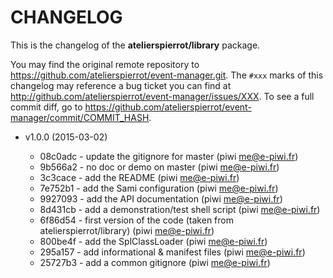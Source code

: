 # CHANGELOG

This is the changelog of the **atelierspierrot/library** package.

You may find the original remote repository to <https://github.com/atelierspierrot/event-manager.git>.
The `#xxx` marks of this changelog may reference a bug ticket you can find at 
<http://github.com/atelierspierrot/event-manager/issues/XXX>. To see a full commit diff, 
go to <https://github.com/atelierspierrot/event-manager/commit/COMMIT_HASH>.

* v1.0.0 (2015-03-02)

    * 08c0adc - update the gitignore for master (piwi <me@e-piwi.fr>)
    * 9b566a2 - no doc or demo on master (piwi <me@e-piwi.fr>)
    * 3c3cace - add the README (piwi <me@e-piwi.fr>)
    * 7e752b1 - add the Sami configuration (piwi <me@e-piwi.fr>)
    * 9927093 - add the API documentation (piwi <me@e-piwi.fr>)
    * 8d431cb - add a demonstration/test shell script (piwi <me@e-piwi.fr>)
    * 6f86d54 - first version of the code (taken from atelierspierrot/library) (piwi <me@e-piwi.fr>)
    * 800be4f - add the SplClassLoader (piwi <me@e-piwi.fr>)
    * 295a157 - add informational & manifest files (piwi <me@e-piwi.fr>)
    * 25727b3 - add a common gitignore (piwi <me@e-piwi.fr>)

